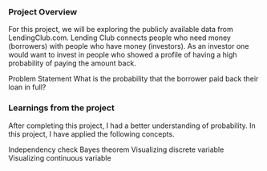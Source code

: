 ### Project Overview

 For this project, we will be exploring the publicly available data from LendingClub.com. Lending Club connects people who need money (borrowers) with people who have money (investors). As an investor one would want to invest in people who showed a profile of having a high probability of paying the amount back.

Problem Statement
What is the probability that the borrower paid back their loan in full?


### Learnings from the project

 After completing this project, I had a better understanding of probability. In this project, I have applied the following concepts.

Independency check
Bayes theorem
Visualizing discrete variable
Visualizing continuous variable


